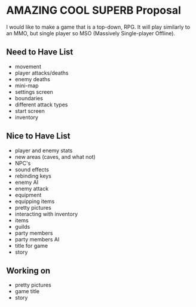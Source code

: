 # AMAZING COOL SUPERB Proposal

I would like to make a game that is a top-down, RPG.
It will play similarly to an MMO, but single player so MSO (Massively Single-player Offline).

## Need to Have List
  - movement
  - player attacks/deaths
  - enemy deaths
  - mini-map
  - settings screen
  - boundaries
  - different attack types
  - start screen
  - inventory

## Nice to Have List
  - player and enemy stats
  - new areas (caves, and what not)
  - NPC's
  - sound effects
  - rebinding keys
  - enemy AI
  - enemy attack
  - equipment
  - equipping items
  - pretty pictures
  - interacting with inventory
  - items
  - guilds
  - party members
  - party members AI
  - title for game
  - story

## Working on
  - pretty pictures
  - game title
  - story
